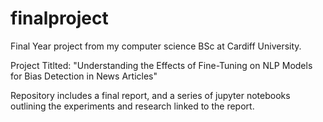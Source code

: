 # finalproject
Final Year project from my computer science BSc at Cardiff University.

Project Titlted: "Understanding the Effects of Fine-Tuning on NLP Models for Bias Detection in News Articles"


Repository includes a final report, and a series of jupyter notebooks outlining the experiments and research linked to the report.
